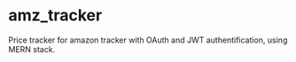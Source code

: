 # amz_tracker
Price tracker for amazon tracker with OAuth and JWT authentification, using MERN stack.
